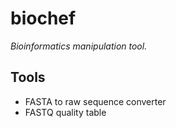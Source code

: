 # biochef

_Bioinformatics manipulation tool._

## Tools
- FASTA to raw sequence converter
- FASTQ quality table